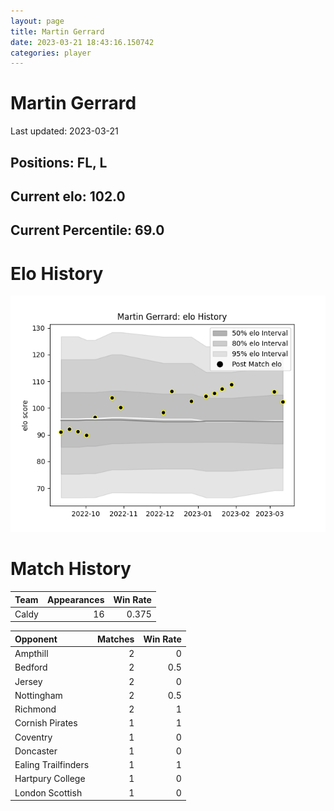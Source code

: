 ```yaml
---  
layout: page  
title: Martin Gerrard  
date: 2023-03-21 18:43:16.150742  
categories: player  
---
```

# Martin Gerrard


Last updated: 2023-03-21
## Positions: FL, L

## Current elo: 102.0

## Current Percentile: 69.0

# Elo History


![elo history](history_MartinGerrard.png)
# Match History


| Team   |   Appearances |   Win Rate |
|:-------|--------------:|-----------:|
| Caldy  |            16 |      0.375 |

| Opponent            |   Matches |   Win Rate |
|:--------------------|----------:|-----------:|
| Ampthill            |         2 |        0   |
| Bedford             |         2 |        0.5 |
| Jersey              |         2 |        0   |
| Nottingham          |         2 |        0.5 |
| Richmond            |         2 |        1   |
| Cornish Pirates     |         1 |        1   |
| Coventry            |         1 |        0   |
| Doncaster           |         1 |        0   |
| Ealing Trailfinders |         1 |        1   |
| Hartpury College    |         1 |        0   |
| London Scottish     |         1 |        0   |